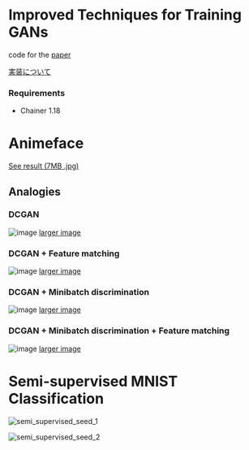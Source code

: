 # Improved Techniques for Training GANs

code for the [paper](https://arxiv.org/abs/1606.03498)

[実装について](http://musyoku.github.io/2016/12/23/Improved-Techniques-for-Training-GANs/)

### Requirements

- Chainer 1.18

# Animeface

[See result (7MB .jpg)](http://musyoku.github.io/images/post/2016-12-22/compare.jpg)

## Analogies

### DCGAN

![image](https://musyoku.github.io/images/post/2016-12-22/analogy.jpg)
[larger image](http://musyoku.github.io/images/post/2016-12-22/analogy.jpg)

### DCGAN + Feature matching

![image](https://musyoku.github.io/images/post/2016-12-22/analogy_fm.jpg)
[larger image](http://musyoku.github.io/images/post/2016-12-22/analogy_fm.jpg)

### DCGAN + Minibatch discrimination

![image](https://musyoku.github.io/images/post/2016-12-22/analogy_md.jpg)
[larger image](http://musyoku.github.io/images/post/2016-12-22/analogy_md.jpg)

### DCGAN + Minibatch discrimination + Feature matching

![image](https://musyoku.github.io/images/post/2016-12-22/analogy_fm_md.jpg)
[larger image](http://musyoku.github.io/images/post/2016-12-22/analogy_fm_md.jpg)

# Semi-supervised MNIST Classification

![semi_supervised_seed_1](https://musyoku.github.io/images/post/2016-12-22/semi_supervised_seed_1.png)

![semi_supervised_seed_2](https://musyoku.github.io/images/post/2016-12-22/semi_supervised_seed_2.png)